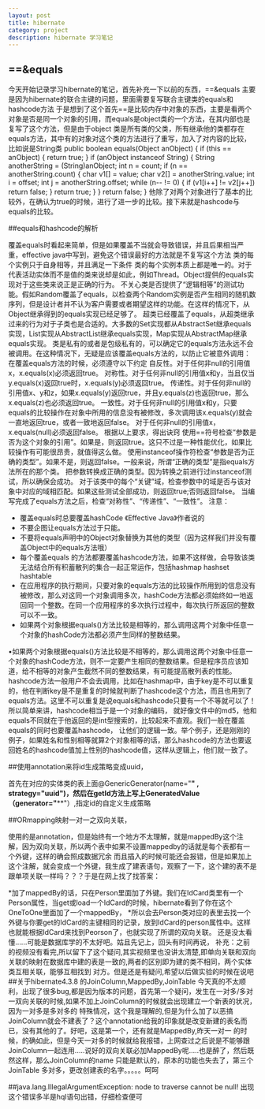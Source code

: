 ```yaml
---
layout: post
title: hibernate
category: project
description: hibernate 学习笔记
---
```

## ==&equals
今天开始记录学习hibernate的笔记，首先补充一下以前的东西，==&equals  主要是因为hibernate的联合主键的问题，里面需要复写联合主键类的equals和hashcode方法
于是想到了这个首先==是比较内存中对象的东西，主要是看两个对象是否是同一个对象的引用，而equals是object类的一个方法，在其内部也是复写了这个方法，但是由于object
类是所有类的父类，所有继承他的类都存在equals方法，其中有的对象对这个类的方法进行了重写，加入了对内容的比较，比如说是String类
     public boolean equals(Object anObject) {
      if (this == anObject) {
              return true; }
      if (anObject instanceof String) {
                String anotherString = (String)anObject;
                int n = count;
                if (n == anotherString.count) {
                char v1[] = value;
                char v2[] = anotherString.value;
                int i = offset;
                int j = anotherString.offset;
                while (n-- != 0) {
                if (v1[i++] != v2[j++])
                return false;
                }  return true;
                } } return false;
                }
他除了对两个对象进行了基本的比较外，在确认为true的时候，进行了进一步的比较。接下来就是hashcode与equals的比较。


##equals和hashcode的解析

覆盖equals时看起来简单，但是如果覆盖不当就会导致错误，并且后果相当严重，effective java中写到，避免这个错误最好的方法就是不复写这个方法
类的每个实例只于自身相等，并且满足一下条件
 类的每个实例本质上都是唯一的。对于代表活动实体而不是值的类来说却是如此，例如Thread。Object提供的equals实现对于这些类来说正是正确的行为。
 不关心类是否提供了“逻辑相等”的测试功能。假如Random覆盖了equals，以检查两个Random实例是否产生相同的随机数序列，但是设计者并不认为客户需要或者期望这样的功能。在这样的情况下，从Object继承得到的equals实现已经足够了。
 超类已经覆盖了equals，从超类继承过来的行为对于子类也是合适的。大多数的Set实现都从AbstractSet继承equals实现，List实现从AbstractList继承equals实现，Map实现从AbstractMap继承equals实现。
 类是私有的或者是包级私有的，可以确定它的equals方法永远不会被调用。在这种情况下，无疑是应该覆盖equals方法的，以防止它被意外调用：
在覆盖equals方法的时候，必须遵守以下约定
 自反性。对于任何非null的引用值x，x.equals(x)必须返回true。
 对称性。对于任何非null的引用值x和y，当且仅当y.equals(x)返回true时，x.equals(y)必须返回true。
 传递性。对于任何非null的引用值x、y和z，如果x.equals(y)返回true，并且y.equals(z)也返回true，那么x.equals(z)也必须返回true。
 一致性。对于任何非null的引用值x和y，只要equals的比较操作在对象中所用的信息没有被修改，多次调用该x.equals(y)就会一直地返回true，或者一致地返回false。
 对于任何非null的引用值x，x.equals(null)必须返回false。
根据以上要求，得出诀窍
 使用==符号检查“参数是否为这个对象的引用”。如果是，则返回true。这只不过是一种性能优化，如果比较操作有可能很昂贵，就值得这么做。
 使用instanceof操作符检查“参数是否为正确的类型”。如果不是，则返回false。一般来说，所谓“正确的类型”是指equals方法所在的那个类。
 把参数转换成正确的类型。因为转换之前进行过instanceof测试，所以确保会成功。
 对于该类中的每个“关键”域，检查参数中的域是否与该对象中对应的域相匹配。如果这些测试全部成功，则返回true;否则返回false。
 当编写完成了equals方法之后，检查“对称性”、“传递性”、“一致性”。
 注意：
 <ul>
 <li>覆盖equals时总要覆盖hashCode 《Effective Java》作者说的</li>
 <li>不要企图让equals方法过于只能。</li>
 <li>不要将equals声明中的Object对象替换为其他的类型（因为这样我们并没有覆盖Object中的equals方法哦）</li>
 <li>每个覆盖equals 的方法都要覆盖hashcode方法，如果不这样做，会导致该类无法结合所有积蓄散列的集合一起正常运作，包括hashmap hashset hashtable</li>
 <li>在应用程序的执行期间，只要对象的equals方法的比较操作所用到的信息没有被修改，那么对这同一个对象调用多次，hashCode方法都必须始终如一地返回同一个整数。在同一个应用程序的多次执行过程中，每次执行所返回的整数可以不一致。</li>
 <li>如果两个对象根据equals()方法比较是相等的，那么调用这两个对象中任意一个对象的hashCode方法都必须产生同样的整数结果。</li>
 </ul>
 •如果两个对象根据equals()方法比较是不相等的，那么调用这两个对象中任意一个对象的hashCode方法，则不一定要产生相同的整数结果。但是程序员应该知道，给不相等的对象产生截然不同的整数结果，有可能提高散列表的性能。
hashcode方法一般用户不会去调用，比如在hashmap中，由于key是不可以重复的，他在判断key是不是重复的时候就判断了hashcode这个方法，而且也用到了equals方法。这里不可以重复是说equals和hashcode只要有一个不等就可以了！所以简单来讲，hashcode相当于是一个对象的编码，
就好像文件中的md5，他和equals不同就在于他返回的是int型搜索的，比较起来不直观。我们一般在覆盖equals的同时也要覆盖hashcode，
让他们的逻辑一致。举个例子，还是刚刚的例子，如果姓名和性别相等就算2个对象相等的话，那么hashcode的方法也要返回姓名的hashcode值加上性别的hashcode值，这样从逻辑上，他们就一致了。


##使用annotation来将id生成策略变成uuid，

首先在对应的实体类的表上面@GenericGenerator(name="****" , strategy="uuid")，然后在getId方法上写上GeneratedValue（generator="******"）,指定id的自定义生成策略


##ORmapping映射一对一之双向关联，
<p>使用的是annotation，但是始终有一个地方不太理解，就是mappedBy这个注解，因为双向关联，所以两个表中如果不设置mappedby的话就是每个表都有一个外键，这样的确会照成数据冗余
而且插入的时候可能还会报错，但是如果加上这个注解，就会变成一个外键，我生成了建表语句，观察了一下，这个建的表不是跟单项关联一样吗？？？于是在网上找了找答案：</p>
        *加了mappedBy的话，只在Person里面加了外键。我们在IdCard类里有一个Person属性，当get或load一个IdCard的时候，hibernate看到了你在这个OneToOne里面加了一个mappedBy，
        *所以会去Person类对应的表里去找一个外键与你要get的IdCard的主键相同的记录，放到IdCard的person属性中。这样也就能根据IdCard来找到Peorson了，也就实现了所谓的双向关联。
还是没太看懂......可能是数据库学的不太好吧。姑且先记上，回头有时间再说，
补充：之前的视频没有看完,所以留下了这个疑问,其实视频里也没讲太清楚,即单向关联和双向关联的映射在数据库中建的表是一致的,两者的区别即为建的类不相同，两个实体类互相关联，能够互相找到
对方。但是还是有疑问,希望以后做实验的时候在说吧
##关于hibernate4.3.8 的JoinColumn,MappedBy,JoinTable
今天真的不太顺利，出现了很多bug,都是因为版本的问题，首先第一个疑问，发生在一对多/多对一双向关联的时候,如果不加上JoinColumn的时候就会出现建立一个新表的状况，因为一对多是多对多的
特殊情况，这个我是理解的,但是为什么加了以恶搞JoinColumn就会不建表了？这个annotation给我的印象就是改变新建的表名而已，没有其他的了。好吧，这是第一个，还有就是MappedBy,昨天一对一
的时候，的确如此，但是今天一对多的时候就给我报错，上网查过之后说是不能够跟JoinColumn一起连用.....说好的双向关联必加MappedBy呢.....也是醉了，然后既然这样，那么JoinColumn的name
只能是默认的，原本的功能也失去了，第三个JoinTable 多对多，更改创建表的名字。。。。。呵呵


##java.lang.IllegalArgumentException: node to traverse cannot be null!
出现这个错误多半是hql语句出错，仔细检查便可